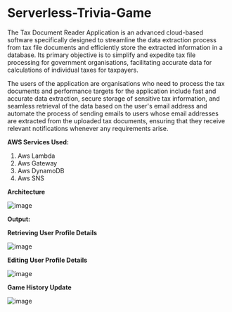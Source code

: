 # Serverless-Trivia-Game

The Tax Document Reader Application is an advanced cloud-based 
software specifically designed to streamline the data extraction process from 
tax file documents and efficiently store the extracted information in a 
database. Its primary objective is to simplify and expedite tax file processing 
for government organisations, facilitating accurate data for calculations of 
individual taxes for taxpayers.

The users of the application are organisations who need to process the tax 
documents and performance targets for the application include fast and 
accurate data extraction, secure storage of sensitive tax information, and 
seamless retrieval of the data based on the user's email address and 
automate the process of sending emails to users whose email addresses 
are extracted from the uploaded tax documents, ensuring that they receive 
relevant notifications whenever any requirements arise.

**AWS Services Used:**

1) Aws Lambda
2) Aws Gateway
3) Aws DynamoDB
4) Aws SNS

**Architecture**

![image](https://github.com/Kovarthanan-murugan/Dal_CSCI_5410_DocumentReaderProject/assets/90558927/7f515ee0-c4b3-424a-9c3b-8a29a1c11ef4)


**Output:**

**Retrieving User Profile Details**

![image](https://github.com/Kovarthanan-murugan/Serverless-Trivia-Game/assets/90558927/2855447a-a4eb-4a76-a63d-dd0ec5ba1eda)

**Editing User Profile Details**

![image](https://github.com/Kovarthanan-murugan/Serverless-Trivia-Game/assets/90558927/a4ffd2e6-7a60-4e40-8365-a009e61fdc7a)

**Game History Update**

![image](https://github.com/Kovarthanan-murugan/Serverless-Trivia-Game/assets/90558927/5945a698-40a2-428d-8c5f-20dc15efa921)

